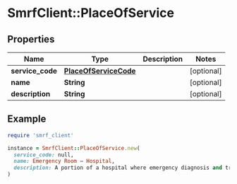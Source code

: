 # SmrfClient::PlaceOfService

## Properties

| Name | Type | Description | Notes |
| ---- | ---- | ----------- | ----- |
| **service_code** | [**PlaceOfServiceCode**](PlaceOfServiceCode.md) |  | [optional] |
| **name** | **String** |  | [optional] |
| **description** | **String** |  | [optional] |

## Example

```ruby
require 'smrf_client'

instance = SmrfClient::PlaceOfService.new(
  service_code: null,
  name: Emergency Room – Hospital,
  description: A portion of a hospital where emergency diagnosis and treatment of illness or injury is provided.
)
```

